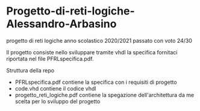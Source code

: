 # Progetto-di-reti-logiche-Alessandro-Arbasino
progetto di reti logiche anno scolastico 2020/2021 passato con voto 24/30

Il progetto consiste nello sviluppare tramite vhdl la specifica fornitaci riportata nel file PFRLspecifica.pdf.

Struttura della repo 
- PFRLspecifica.pdf contiene la specifica con i requisiti di progetto
- code.vhd contiene il codice vhdl
- progetto_reti_logiche.pdf contiene la spegazione dell'architettura da me scelta per lo sviluppo del progetto
